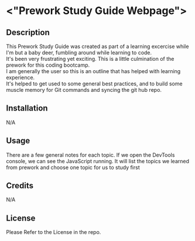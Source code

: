 # <"Prework Study Guide Webpage">

## Description

This Prework Study Guide was created as part of a learning excercise while I'm but a baby deer, fumbling around while learning to code.  
It's been very frustrating yet exciting.  This is a little culmination of the prework for this coding bootcamp.  
I am generally the user so this is an outline that has helped with learning experience.  
It's helped to get used to some general best practices, and to build some muscle memory for Git commands and syncing the git hub repo.

## Installation

N/A

## Usage

There are a few general notes for each topic. 
If we open the DevTools console, we can see the JavaScript running. 
It will list the topics we learned from prework and choose one topic for us to study first

## Credits

N/A

## License

Please Refer to the License in the repo.  
